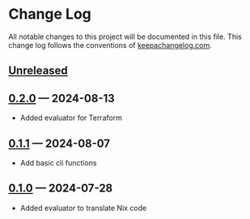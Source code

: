 # Change Log
All notable changes to this project will be documented in this file. This change log follows the conventions of [keepachangelog.com](http://keepachangelog.com/).

## [Unreleased]

## [0.2.0] — 2024-08-13
* Added evaluator for Terraform

## [0.1.1] — 2024-08-07
* Add basic cli functions

## [0.1.0] — 2024-07-28
* Added evaluator to translate Nix code

[0.1.0]: https://github.com/tanelso2/hack-a-lisp/compare/0.0.0...0.1.0
[0.1.1]: https://github.com/tanelso2/hack-a-lisp/compare/0.1.0...0.1.1
[0.2.0]: https://github.com/tanelso2/hack-a-lisp/compare/0.1.1...0.2.0
[Unreleased]: https://github.com/tanelso2/hack-a-lisp/compare/0.2.0...HEAD
